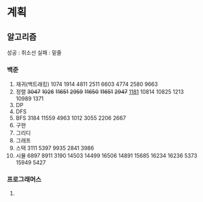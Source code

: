 # 계획

## 알고리즘

성공 : 취소선
실패 : 밑줄

### 백준

1. 재귀(백트래킹) 
   1074 1914 4811 2511 6603 4774 2580 9663 
2. 정렬 
   ~~3047~~ ~~1026~~ ~~11651~~ ~~2959~~ ~~11650~~  ~~11651~~ ~~2947~~ <u>1181</u> 10814 10825 1213 10989 1371
3. DP
4. DFS
5. BFS
   3184 11559 4963 1012 3055 2206 2667  
6. 구현
7. 그리디
8. 그래프
9. 스택
   3111 5397 9935 2841 3986
10. 시뮬
    6897 8911 3190 14503 14499 16506 14891 15685 16234 16236 5373 15949 5427

### 프로그래머스

1. 


